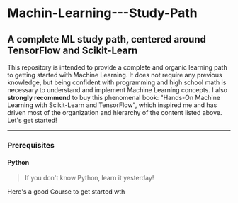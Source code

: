 # Machin-Learning---Study-Path
## A complete ML study path, centered around TensorFlow and Scikit-Learn

This repository is intended to provide a complete and organic learning path to getting started with Machine Learning.
It does not require any previous knowledge, but being confident with programming and high  school math is necessary to understand and implement Machine Learning concepts.
I also **strongly recommend** to buy this phenomenal book: "Hands-On Machine Learning with Scikit-Learn and TensorFlow", which inspired me and has driven most of the organization and hierarchy of the content listed above.
Let's get started!

---------------------------------------------------------------

### Prerequisites
#### Python

> If you don't know Python, learn it yesterday!

Here's a good Course   to get started wth
